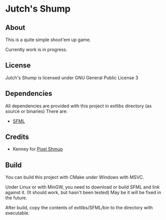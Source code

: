 # Jutch's Shump
 
## About
This is a quite simple shoot'em up game.

Currently work is in progress.

## License
Jutch's Shump is licensed under GNU General Public License 3

## Dependencies
All dependencies are provided with this project in extlibs directory (as source or binaries)
There are:
- [SFML](https://www.sfml-dev.org)

## Credits
- Kenney for [Pixel Shmup](https://kenney.nl/assets/pixel-shmup)

## Build
You can build this project with CMake under Windows with MSVC.

Under Linux or with MinGW, you need to download or build SFML and link against it.
(It should work, but hasn't been tested)
May be it will be fixed in the future.

After build, copy the contents of extlibs/SFML/bin to the directory with executable.
